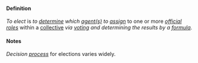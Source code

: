 #### Definition

*To elect* is *to [determine](https://github.com/gcassel/Modular-Organization-Terminology/blob/master/terms/determine.md) which [agent(s)](https://github.com/gcassel/Modular-Organization-Terminology/blob/master/terms/agent.md) to [assign](https://github.com/gcassel/Modular-Organization-Terminology/blob/master/terms/assign.md)* to one or more *[official](https://github.com/gcassel/Modular-Organization-Terminology/blob/master/terms/official.md) [roles](https://github.com/gcassel/Modular-Organization-Terminology/blob/master/terms/role.md)* within a [collective](https://github.com/gcassel/Modular-Organization-Terminology/blob/master/terms/collective.md) *via [voting](https://github.com/gcassel/Modular-Organization-Terminology/blob/master/terms/vote.md) and determining the results by a [formula](https://github.com/gcassel/Modular-Organization-Terminology/blob/master/terms/formula.md)*.

#### Notes

*Decision [process](https://github.com/gcassel/Modular-Organization-Terminology/blob/master/terms/process.md)* for elections varies widely.

